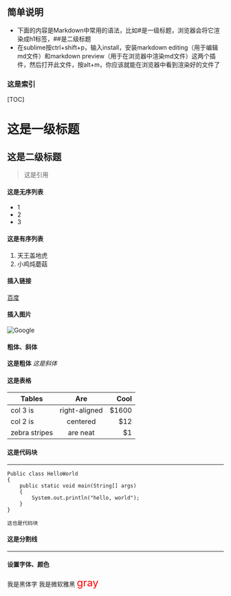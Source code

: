 ## 简单说明
- 下面的内容是Markdown中常用的语法，比如#是一级标题，浏览器会将它渲染成h1标签，##是二级标题
- 在sublime按ctrl+shift+p，输入install，安装markdown editing（用于编辑md文件）和markdown preview（用于在浏览器中渲染md文件）这两个插件，然后打开此文件，按alt+m，你应该就能在浏览器中看到渲染好的文件了

### 这是索引
[TOC]

# 这是一级标题 
## 这是二级标题

>这是引用

#### 这是无序列表
* 1
* 2
* 3

#### 这是有序列表
1. 天王盖地虎
2. 小鸡炖蘑菇

#### 插入链接
[百度](http://www.baidu.com)

#### 插入图片
![Google](http://www.google.com.hk/images/branding/googlelogo/2x/googlelogo_color_272x92dp.png)

#### 粗体、斜体
**这是粗体**
*这是斜体*

#### 这是表格
| Tables        | Are           | Cool  |
| ------------- |:-------------:| -----:|
| col 3 is      | right-aligned | $1600 |
| col 2 is      | centered      |   $12 |
| zebra stripes | are neat      |    $1 |

#### 这是代码块
---
    Public class HelloWorld
    {
        public static void main(String[] args)
        {
            System.out.println("hello, world");
        }
    }

`这也是代码块`

#### 这是分割线
***

#### 设置字体、颜色
<font face="黑体">我是黑体字</font>
<font face="微软雅黑">我是微软雅黑</font>
<font color=red size=5>gray</font>

